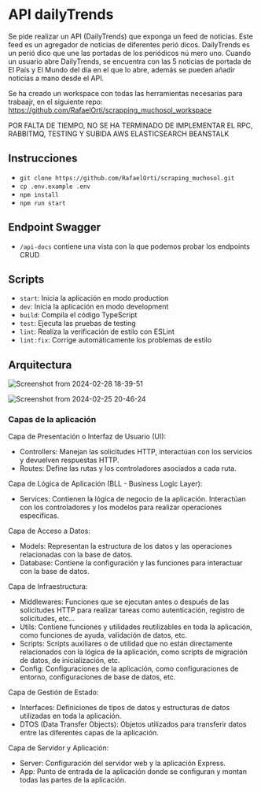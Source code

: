 # API dailyTrends

Se pide realizar un API (DailyTrends) que exponga un feed de noticias. Este feed es un
agregador de noticias de diferentes perió dicos. DailyTrends es un perió dico que une las
portadas de los periódicos nú mero uno.
Cuando un usuario abre DailyTrends, se encuentra con las 5 noticias de portada de El País y
El Mundo del día en el que lo abre, además se pueden añadir noticias a mano desde el API.

Se ha creado un workspace con todas las herramientas necesarias para trabaajr, en el siguiente repo: https://github.com/RafaelOrti/scrapping_muchosol_workspace

POR FALTA DE TIEMPO, NO SE HA TERMINADO DE IMPLEMENTAR EL RPC, RABBITMQ, TESTING Y SUBIDA AWS ELASTICSEARCH BEANSTALK

## Instrucciones

- `git clone https://github.com/RafaelOrti/scraping_muchosol.git`
- `cp .env.example .env`
- `npm install` 
- `npm run start` 

## Endpoint Swagger

- `/api-docs` contiene una vista con la que podemos probar los endpoints CRUD

## Scripts

- `start`: Inicia la aplicación en modo production
- `dev`: Inicia la aplicación en modo development
- `build`: Compila el código TypeScript
- `test`: Ejecuta las pruebas de testing
- `lint`: Realiza la verificación de estilo con ESLint
- `lint:fix`: Corrige automáticamente los problemas de estilo

## Arquitectura

![Screenshot from 2024-02-28 18-39-51](https://github.com/RafaelOrti/scraping_muchosol/assets/45425367/cd930d34-3a90-45ce-9e2b-e72560375ca5)


![Screenshot from 2024-02-25 20-46-24](https://github.com/RafaelOrti/scraping_muchosol/assets/45425367/15a09cf1-fcf4-46ad-ae21-a3426b6b184c)


### Capas de la aplicación

Capa de Presentación o Interfaz de Usuario (UI):
- Controllers: Manejan las solicitudes HTTP, interactúan con los servicios y devuelven respuestas HTTP.
- Routes: Define las rutas y los controladores asociados a cada ruta.

Capa de Lógica de Aplicación (BLL - Business Logic Layer):
- Services: Contienen la lógica de negocio de la aplicación. Interactúan con los controladores y los modelos para realizar operaciones específicas.

Capa de Acceso a Datos:
- Models: Representan la estructura de los datos y las operaciones relacionadas con la base de datos.
- Database: Contiene la configuración y las funciones para interactuar con la base de datos.

Capa de Infraestructura:
- Middlewares: Funciones que se ejecutan antes o después de las solicitudes HTTP para realizar tareas como autenticación, registro de solicitudes, etc...
- Utils: Contiene funciones y utilidades reutilizables en toda la aplicación, como funciones de ayuda, validación de datos, etc.
- Scripts: Scripts auxiliares o de utilidad que no están directamente relacionados con la lógica de la aplicación, como scripts de migración de datos, de inicialización, etc.
- Config: Configuraciones de la aplicación, como configuraciones de entorno, configuraciones de base de datos, etc.

Capa de Gestión de Estado:
- Interfaces: Definiciones de tipos de datos y estructuras de datos utilizadas en toda la aplicación.
- DTOS (Data Transfer Objects): Objetos utilizados para transferir datos entre las diferentes capas de la aplicación.

Capa de Servidor y Aplicación:
- Server: Configuración del servidor web y la aplicación Express.
- App: Punto de entrada de la aplicación donde se configuran y montan todas las partes de la aplicación.
